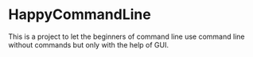 # HappyCommandLine



This is a project to let the beginners of command line use command line without commands but only with the help of GUI.
